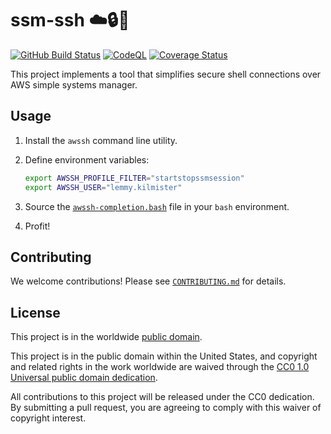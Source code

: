 # ssm-ssh ☁️🔒🐚 #

[![GitHub Build Status](https://github.com/cisagov/ssm-ssh/workflows/build/badge.svg)](https://github.com/cisagov/ssm-ssh/actions)
[![CodeQL](https://github.com/cisagov/ssm-ssh/workflows/CodeQL/badge.svg)](https://github.com/cisagov/ssm-ssh/actions/workflows/codeql-analysis.yml)
[![Coverage Status](https://coveralls.io/repos/github/cisagov/ssm-ssh/badge.svg?branch=develop)](https://coveralls.io/github/cisagov/ssm-ssh?branch=develop)

This project implements a tool that simplifies secure shell connections over AWS
simple systems manager.

## Usage ##

<!--TODO: Correctly document -->

1. Install the `awssh` command line utility.

1. Define environment variables:

    ```bash
    export AWSSH_PROFILE_FILTER="startstopssmsession"
    export AWSSH_USER="lemmy.kilmister"
    ```

1. Source the [`awssh-completion.bash`](tools/awssh-completion.bash) file in
   your `bash` environment.

1. Profit!

## Contributing ##

We welcome contributions!  Please see [`CONTRIBUTING.md`](CONTRIBUTING.md) for
details.

## License ##

This project is in the worldwide [public domain](LICENSE).

This project is in the public domain within the United States, and
copyright and related rights in the work worldwide are waived through
the [CC0 1.0 Universal public domain
dedication](https://creativecommons.org/publicdomain/zero/1.0/).

All contributions to this project will be released under the CC0
dedication. By submitting a pull request, you are agreeing to comply
with this waiver of copyright interest.
